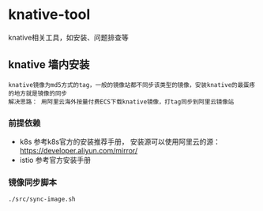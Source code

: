 # knative-tool
knative相关工具，如安装、问题排查等

## knative 墙内安装
    knative镜像为md5方式的tag，一般的镜像站都不同步该类型的镜像，安装knative的最蛋疼的地方就是镜像的同步
    解决思路： 用阿里云海外按量付费ECS下载knative镜像，打tag同步到阿里云镜像站
### 前提依赖
  * k8s
    参考k8s官方的安装推荐手册， 安装源可以使用阿里云的源：https://developer.aliyun.com/mirror/
  * istio
    参考官方安装手册
### 镜像同步脚本

```
./src/sync-image.sh
```
